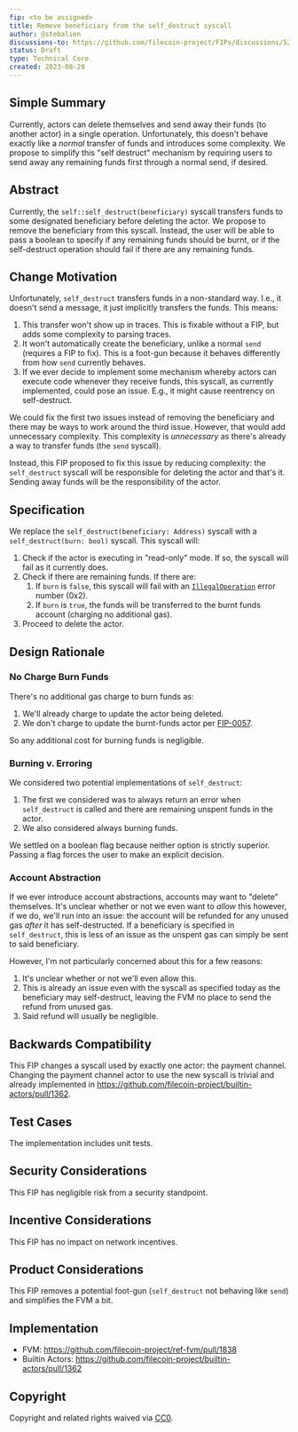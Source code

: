 ```yaml
---
fip: <to be assigned>
title: Remove beneficiary from the self_destruct syscall
author: @stebalien
discussions-to: https://github.com/filecoin-project/FIPs/discussions/524
status: Draft
type: Technical Core
created: 2023-08-29
---
```


## Simple Summary

Currently, actors can delete themselves and send away their funds (to another actor) in a single operation. Unfortunately, this doesn't behave exactly like a _normal_ transfer of funds and introduces some complexity. We propose to simplify this "self destruct" mechanism by requiring users to send away any remaining funds first through a normal send, if desired.

## Abstract

Currently, the `self::self_destruct(beneficiary)` syscall transfers funds to some designated beneficiary before deleting the actor. We propose to remove the beneficiary from this syscall. Instead, the user will be able to pass a boolean to specify if any remaining funds should be burnt, or if the self-destruct operation should fail if there are any remaining funds.

## Change Motivation
<!--The motivation is critical for FIPs that want to change the Filecoin protocol. It should clearly explain why the existing protocol specification is inadequate to address the problem that the FIP solves. FIP submissions without sufficient motivation may be rejected outright.-->

Unfortunately, `self_destruct` transfers funds in a non-standard way. I.e., it doesn't send a message, it just implicitly transfers the funds. This means:

1. This transfer won't show up in traces. This is fixable without a FIP, but adds some complexity to parsing traces.
2. It won't automatically create the beneficiary, unlike a normal `send` (requires a FIP to fix). This is a foot-gun because it behaves differently from how `send` currently behaves.
3. If we ever decide to implement some mechanism whereby actors can execute code whenever they receive funds, this syscall, as currently implemented, could pose an issue. E.g., it might cause reentrency on self-destruct.

We could fix the first two issues instead of removing the beneficiary and there may be ways to work around the third issue. However, that would add unnecessary complexity. This complexity is _unnecessary_ as there's already a way to transfer funds (the `send` syscall).

Instead, this FIP proposed to fix this issue by reducing complexity: the `self_destruct` syscall will be responsible for deleting the actor and that's it. Sending away funds will be the responsibility of the actor.

## Specification
<!--The technical specification should describe the syntax and semantics of any new feature. The specification should be detailed enough to allow competing, interoperable implementations for any of the current Filecoin implementations. -->

We replace the `self_destruct(beneficiary: Address)` syscall with a `self_destruct(burn: bool)` syscall. This syscall will:

1. Check if the actor is executing in "read-only" mode. If so, the syscall will fail as it currently does.
2. Check if there are remaining funds. If there are:
    1. If `burn` is `false`, this syscall will fail with an [`IllegalOperation`](https://docs.rs/fvm_sdk/latest/fvm_sdk/sys/enum.ErrorNumber.html#variant.IllegalOperation) error number (0x2).
    2. If `burn` is `true`, the funds will be transferred to the burnt funds account (charging no additional gas).
3. Proceed to delete the actor.

## Design Rationale
<!--The rationale fleshes out the specification by describing what motivated the design and why particular design decisions were made. It should describe alternate designs that were considered and related work, e.g. how the feature is supported in other languages. The rationale may also provide evidence of consensus within the community, and should discuss important objections or concerns raised during discussion.-->

### No Charge Burn Funds

There's no additional gas charge to burn funds as:

1. We'll already charge to update the actor being deleted.
2. We don't charge to update the burnt-funds actor per [FIP-0057](https://github.com/filecoin-project/FIPs/blob/master/FIPS/fip-0057.md).

So any additional cost for burning funds is negligible.

### Burning v. Erroring

We considered two potential implementations of `self_destruct`:

1. The first we considered was to always return an error when `self_destruct` is called and there are remaining unspent funds in the actor.
2. We also considered always burning funds.

We settled on a boolean flag because neither option is strictly superior. Passing a flag forces the user to make an explicit decision.

### Account Abstraction

If we ever introduce account abstractions, accounts may want to "delete" themselves. It's unclear whether or not we even want to _allow_ this however, if we do, we'll run into an issue: the account will be refunded for any unused gas _after_ it has self-destructed. If a beneficiary is specified in `self_destruct`, this is less of an issue as the unspent gas can simply be sent to said beneficiary.

However, I'm not particularly concerned about this for a few reasons:

1. It's unclear whether or not we'll even allow this.
2. This is already an issue even with the syscall as specified today as the beneficiary may self-destruct, leaving the FVM no place to send the refund from unused gas.
3. Said refund will usually be negligible.

## Backwards Compatibility

This FIP changes a syscall used by exactly one actor: the payment channel. Changing the payment channel actor to use the new syscall is trivial and already implemented in https://github.com/filecoin-project/builtin-actors/pull/1362.

## Test Cases

The implementation includes unit tests.

## Security Considerations
<!--All FIPs must contain a section that discusses the security implications/considerations relevant to the proposed change. Include information that might be important for security discussions, surfaces risks and can be used throughout the life cycle of the proposal. E.g. include security-relevant design decisions, concerns, important discussions, implementation-specific guidance and pitfalls, an outline of threats and risks and how they are being addressed. FIP submissions missing the "Security Considerations" section will be rejected. A FIP cannot proceed to status "Final" without a Security Considerations discussion deemed sufficient by the reviewers.-->

This FIP has negligible risk from a security standpoint.

## Incentive Considerations
<!--All FIPs must contain a section that discusses the incentive implications/considerations relative to the proposed change. Include information that might be important for incentive discussion. A discussion on how the proposed change will incentivize reliable and useful storage is required. FIP submissions missing the "Incentive Considerations" section will be rejected. An FIP cannot proceed to status "Final" without a Incentive Considerations discussion deemed sufficient by the reviewers.-->

This FIP has no impact on network incentives.

## Product Considerations
<!--All FIPs must contain a section that discusses the product implications/considerations relative to the proposed change. Include information that might be important for product discussion. A discussion on how the proposed change will enable better storage-related goods and services to be developed on Filecoin. FIP submissions missing the "Product Considerations" section will be rejected. An FIP cannot proceed to status "Final" without a Product Considerations discussion deemed sufficient by the reviewers.-->

This FIP removes a potential foot-gun (`self_destruct` not behaving like `send`) and simplifies the FVM a bit.

## Implementation
<!--The implementations must be completed before any core FIP is given status "Final", but it need not be completed before the FIP is accepted. While there is merit to the approach of reaching consensus on the specification and rationale before writing code, the principle of "rough consensus and running code" is still useful when it comes to resolving many discussions of API details.-->

- FVM: https://github.com/filecoin-project/ref-fvm/pull/1838
- Builtin Actors: https://github.com/filecoin-project/builtin-actors/pull/1362

## Copyright
Copyright and related rights waived via [CC0](https://creativecommons.org/publicdomain/zero/1.0/).
